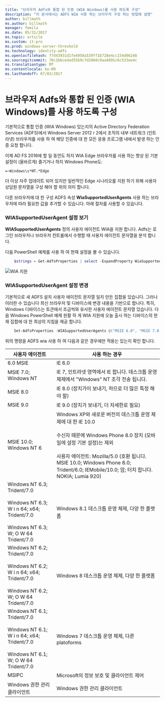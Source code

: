 ```yaml
---
title: "브라우저 Adfs와 통합 된 인증 (WIA Windows)를 사용 하도록 구성"
description: "이 문서에서는 ADFS WIA 사용 하는 브라우저 구성 하는 방법에 설명"
author: billmath
ms.author: billmath
manager: femila
ms.date: 05/31/2017
ms.topic: article
ms.custom: it-pro
ms.prod: windows-server-threshold
ms.technology: identity-adfs
ms.openlocfilehash: f7d43931d1fe4958a539ff1b728e4cc154d06248
ms.sourcegitcommit: 70c1b6cedad55b9c7d2068c9aa4891c6c533ee4c
ms.translationtype: MT
ms.contentlocale: ko-KR
ms.lasthandoff: 07/03/2017
---
```

# <a name="configure-browsers-to-use-windows-integrated-authentication-wia-with-ad-fs"></a>브라우저 Adfs와 통합 된 인증 (WIA Windows)를 사용 하도록 구성

기본적으로 통합 인증 (WIA Windows) 있는지의 Active Directory Federation Services (ADFS)에서 Windows Server 2012 r 2에서 조직의 내부 네트워크 (인트라넷) 브라우저를 사용 하 여 해당 인증에 대 한 모든 응용 프로그램 내에서 발생 하는 인증 요청 합니다.

이제 AD FS 2016에 할 일 동안도 하지 WIA Edge 브라우저를 사용 하는 향상 된 기본 설정이 (올바르게) 즐기거나 하지 Windows Phone도:

    =~Windows\s*NT.*Edge

더 이상 자주 업데이트 되어 있지만 일반적인 Edge 시나리오를 지원 하기 위해 사용자 상담원 문자열을 구성 해야 할 위의 의미 합니다.

다른 브라우저에 대 한 구성 ADFS 속성 **WiaSupportedUserAgents** 사용 하는 브라우저에 따라 필요한 값을 추가할 수 있습니다.  아래 절차를 사용할 수 있습니다.



### <a name="view-wiasupporteduseragent-settings"></a>WIASupportedUserAgent 설정 보기
**WIASupportedUserAgents** 정의 사용자 에이전트 WIA을 지원 합니다. Adfs는 로그인 브라우저나 브라우저 컨트롤에서 수행할 때 사용자 에이전트 문자열을 분석 합니다.

다음 PowerShell 예제를 사용 하 여 현재 설정을 볼 수 있습니다.

```powershell
    $strings = Get-AdfsProperties | select -ExpandProperty WiaSupportedUserAgents
```

![WIA 지원](../operations/media/Configure-AD-FS-Browser-WIA/wiasupport.png)

### <a name="change-wiasupporteduseragent-settings"></a>WIASupportedUserAgent 설정 변경
기본적으로 새 ADFS 설치 사용자 에이전트 문자열 일치 만든 집합을 있습니다. 그러나 이러한 수 있습니다 최신 브라우저 및 디바이스에 변경 내용을 기반으로 합니다. 특히, Windows 디바이스는 토큰에서 조금씩와 유사한 사용자 에이전트 문자열 있습니다. 다음 Windows PowerShell 예제 원활 하 게 WIA 지원에 오늘 출시 하는 디바이스의 현재 집합에 대 한 최상의 지침을 제공 합니다.

```powershell
    Set-AdfsProperties -WIASupportedUserAgents @("MSIE 6.0", "MSIE 7.0; Windows NT", "MSIE 8.0", "MSIE 9.0", "MSIE 10.0; Windows NT 6", "Windows NT 6.3; Trident/7.0", "Windows NT 6.3; Win64; x64; Trident/7.0", "Windows NT 6.3; WOW64; Trident/7.0", "Windows NT 6.2; Trident/7.0", "Windows NT 6.2; Win64; x64; Trident/7.0", "Windows NT 6.2; WOW64; Trident/7.0", "Windows NT 6.1; Trident/7.0", "Windows NT 6.1; Win64; x64; Trident/7.0", "Windows NT 6.1; WOW64; Trident/7.0", "MSIPC", "Windows Rights Management Client")
```

위의 명령을 ADFS wia 사용 하 여 다음과 같은 경우에만 적용는 있는지 확인 합니다.

사용자 에이전트|사용 하는 경우|
-----|-----|
6.0 MSIE|IE 6.0|
MSIE 7.0; Windows NT|IE 7, 인트라넷 영역에서 IE 합니다. 데스크톱 운영 체제에서 "Windows" NT 조각 전송 됩니다.|
MSIE 8.0|IE 8.0 (장치가이 보내기, 하므로 더 많은 특정 해야 할)|
MSIE 9.0|IE 9.0 (장치가 보내기, 더 자세한로 필요)|
MSIE 10.0; Windows NT 6|Windows XP와 새로운 버전의 데스크톱 운영 체제에 대 한 IE 10.0</br></br>수신자 때문에 Windows Phone 8.0 장치 (모바일에 설정 기본 설정)는 제외</br></br>사용자 에이전트: Mozilla/5.0 (호환 됩니다. MSIE 10.0; Windows Phone 8.0; Trident/6.0; IEMobile/10.0; 암; 터치 합니다. NOKIA; Lumia 920)|
Windows NT 6.3; Trident/7.0</br></br>Windows NT 6.3; W i n 64; x64; Trident/7.0</br></br>Windows NT 6.3; W; O W 64 Trident/7.0| Windows 8.1 데스크톱 운영 체제, 다양 한 플랫폼|
Windows NT 6.2; Trident/7.0</br></br>Windows NT 6.2; W i n 64; x64; Trident/7.0</br></br>Windows NT 6.2; W; O W 64 Trident/7.0|Windows 8 데스크톱 운영 체제, 다양 한 플랫폼|
Windows NT 6.1; Trident/7.0</br></br>Windows NT 6.1; W i n 64; x64; Trident/7.0</br></br>Windows NT 6.1; W; O W 64 Trident/7.0|Windows 7 데스크톱 운영 체제, 다른 platoforms|
MSIPC| Microsoft의 정보 보호 및 클라이언트 제어|
Windows 권한 관리 클라이언트|Windows 권한 관리 클라이언트|

